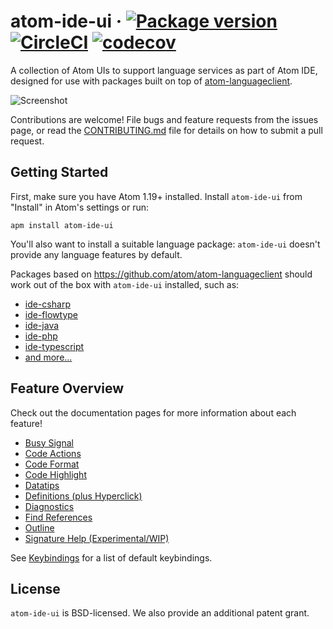 # atom-ide-ui &middot; [![Package version](https://img.shields.io/apm/v/atom-ide-ui.svg)](https://atom.io/packages/atom-ide-ui) [![CircleCI](https://img.shields.io/circleci/project/github/facebook-atom/atom-ide-ui.svg)](https://circleci.com/gh/facebook-atom/atom-ide-ui) [![codecov](https://img.shields.io/codecov/c/github/facebook-atom/atom-ide-ui.svg)](https://codecov.io/gh/facebook-atom/atom-ide-ui)

A collection of Atom UIs to support language services as part of Atom IDE,
designed for use with packages built on top of
[atom-languageclient](https://github.com/atom/atom-languageclient).

![Screenshot](https://raw.githubusercontent.com/facebook-atom/atom-ide-ui/master/docs/images/screenshot.png)

Contributions are welcome! File bugs and feature requests from the issues page,
or read the [CONTRIBUTING.md](https://github.com/facebook-atom/atom-ide-ui/blob/master/CONTRIBUTING.md)
file for details on how to submit a pull request.

## Getting Started

First, make sure you have Atom 1.19+ installed.
Install `atom-ide-ui` from "Install" in Atom's settings or run:

```
apm install atom-ide-ui
```

You'll also want to install a suitable language package:
`atom-ide-ui` doesn't provide any language features by default.

Packages based on https://github.com/atom/atom-languageclient should work out of the box with `atom-ide-ui` installed, such as:

* [ide-csharp](https://github.com/atom/ide-csharp)
* [ide-flowtype](https://github.com/flowtype/ide-flowtype)
* [ide-java](https://github.com/atom/ide-java)
* [ide-php](https://github.com/atom/ide-php)
* [ide-typescript](https://github.com/atom/ide-typescript)
* [and more...](https://github.com/atom/atom-languageclient/wiki/List-of-Atom-packages-using-Atom-LanguageClient)

## Feature Overview

Check out the documentation pages for more information about each feature!

- [Busy Signal](https://github.com/facebook-atom/atom-ide-ui/blob/master/docs/busy-signal.md)
- [Code Actions](https://github.com/facebook-atom/atom-ide-ui/blob/master/docs/code-actions.md)
- [Code Format](https://github.com/facebook-atom/atom-ide-ui/blob/master/docs/code-format.md)
- [Code Highlight](https://github.com/facebook-atom/atom-ide-ui/blob/master/docs/code-highlight.md)
- [Datatips](https://github.com/facebook-atom/atom-ide-ui/blob/master/docs/datatips.md)
- [Definitions (plus Hyperclick)](https://github.com/facebook-atom/atom-ide-ui/blob/master/docs/definitions.md)
- [Diagnostics](https://github.com/facebook-atom/atom-ide-ui/blob/master/docs/diagnostics.md)
- [Find References](https://github.com/facebook-atom/atom-ide-ui/blob/master/docs/find-references.md)
- [Outline](https://github.com/facebook-atom/atom-ide-ui/blob/master/docs/outline-view.md)
- [Signature Help (Experimental/WIP)](https://github.com/facebook-atom/atom-ide-ui/blob/master/docs/signature-help.md)

See [Keybindings](https://github.com/facebook-atom/atom-ide-ui/blob/master/docs/keybindings.md) for a list of default keybindings.

## License

`atom-ide-ui` is BSD-licensed. We also provide an additional patent grant.
